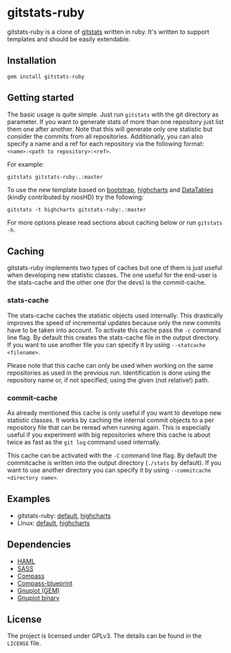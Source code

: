 # gitstats-ruby

gitstats-ruby is a clone of [gitstats](http://gitstats.sourceforge.net) written in ruby. It's written to support templates and should be easily extendable.

## Installation

    gem install gitstats-ruby

## Getting started

The basic usage is quite simple. Just run `gitstats` with the git directory as parameter. If you want to generate stats of more than one repository just list them one after another. Note that this will generate only one statistic but consider the commits from all repositories.
Additionally, you can also specify a name and a ref for each repository via the following format: `<name>:<path to repository>:<ref>`.

For example:

    gitstats gitstats-ruby:.:master

To use the new template based on [bootstrap](http://getbootstrap.com), [highcharts](http://www.highcharts.com) and [DataTables](https://www.datatables.net/) (kindly contributed by niosHD) try the following:

    gitstats -t highcharts gitstats-ruby:.:master

For more options please read sections about caching below or run `gitstats -h`.

## Caching

gitstats-ruby implements two types of caches but one of them is just useful when developing new statistic classes. The one useful for the end-user is the stats-cache and the other one (for the devs) is the commit-cache.

### stats-cache

The stats-cache caches the statistic objects used internally. This drastically improves the speed of incremental updates because only the new commits have to be taken into account. To activate this cache pass the `-c` command line flag. By default this creates the stats-cache file in the output directory. If you want to use another file you can specify it by using `--statcache <filename>`.

Please note that this cache can only be used when working on the same repositories as used in the previous run. Identification is done using the repository name or, if not specified, using the given (not relative!) path.

### commit-cache

As already mentioned this cache is only useful if you want to develope new statistic classes. It works by caching the internal commit objects to a per repository file that can be reread when running again. This is especially useful if you experiment with big repositories where this cache is about twice as fast as the `git log` command used internally.

This cache can be activated with the `-C` command line flag. By default the commitcache is written into the output directory (`./stats` by default). If you want to use another directory you can specify it by using `--commitcache <directory name>`.

## Examples

* gitstats-ruby: [default](http://nioshd.github.io/gitstats-ruby/gitstats-ruby/), [highcharts](http://nioshd.github.io/gitstats-ruby/gitstats-ruby-highcharts/)
* Linux: [default](http://nioshd.github.io/gitstats-ruby/linux/), [highcharts](http://nioshd.github.io/gitstats-ruby/linux-highcharts/)

## Dependencies

* [HAML](http://haml-lang.com)
* [SASS](http://sass-lang.com)
* [Compass](http://compass-style.org)
* [Compass-blueprint](http://compass-blueprint.org/)
* [Gnuplot (GEM)](http://rubygems.org/gems/gnuplot)
* [Gnuplot binary](http://www.gnuplot.info/)

## License

The project is licensed under GPLv3. The details can be found in the `LICENSE` file.
